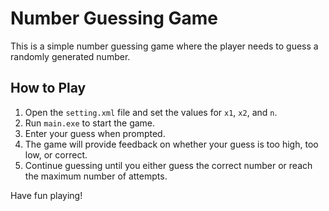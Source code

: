 # Number Guessing Game

This is a simple number guessing game where the player needs to guess a randomly generated number.

## How to Play

1. Open the `setting.xml` file and set the values for `x1`, `x2`, and `n`.
2. Run `main.exe` to start the game.
3. Enter your guess when prompted.
4. The game will provide feedback on whether your guess is too high, too low, or correct.
5. Continue guessing until you either guess the correct number or reach the maximum number of attempts.

Have fun playing!
